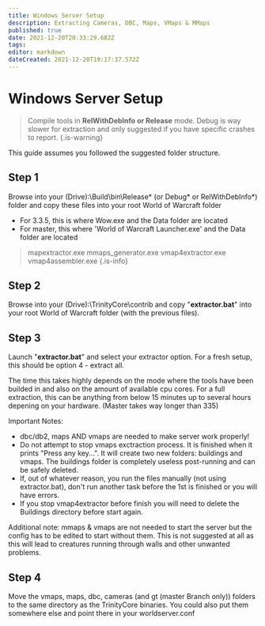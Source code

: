 ```yaml
---
title: Windows Server Setup
description: Extracting Cameras, DBC, Maps, VMaps & MMaps
published: true
date: 2021-12-20T20:33:29.682Z
tags: 
editor: markdown
dateCreated: 2021-12-20T19:17:37.572Z
---
```


# Windows Server Setup

> Compile tools in **RelWithDebInfo or Release** mode. 
> Debug is way slower for extraction and only suggested if you have specific crashes to report.
{.is-warning}

This guide assumes you followed the suggested folder structure. 

## Step 1
Browse into your (Drive):\Build\bin\Release* (or Debug* or RelWithDebInfo*) folder and copy these files into your root World of Warcraft folder

- For 3.3.5, this is where Wow.exe and the Data folder are located
- For master, this where 'World of Warcraft Launcher.exe' and the Data folder are located

> mapextractor.exe
> mmaps_generator.exe
> vmap4extractor.exe
> vmap4assembler.exe
{.is-info}

## Step 2
Browse into your (Drive):\TrinityCore\contrib and copy "**extractor.bat**" into your root World of Warcraft folder (with the previous files).

## Step 3
Launch "**extractor.bat**" and select your extractor option. For a fresh setup, this should be option 4 - extract all.

The time this takes highly depends on the mode where the tools have been builded in and also on the amount of available cpu cores.
For a full extraction, this can be anything from below 15 minutes up to several hours depening on your hardware. (Master takes way longer than 335)

Important Notes:

- dbc/db2, maps AND vmaps are needed to make server work properly!
- Do not attempt to stop vmaps exctraction process. It is finished when it prints "Press any key...". It will create two new folders: buildings and vmaps. The buildings folder is completely useless post-running and can be safely deleted.
- If, out of whatever reason, you run the files manually (not using extractor.bat), don't run another task before the 1st is finished or you will have errors.
- If you stop vmap4extractor before finish you will need to delete the Buildings directory before start again.

Additional note:
mmaps & vmaps are not needed to start the server but the config has to be edited to start without them. This is not suggested at all as this will lead to creatures running through walls and other unwanted problems.

## Step 4
Move the vmaps, maps, dbc, cameras (and gt (master Branch only)) folders to the same directory as the TrinityCore binaries.
You could also put them somewhere else and point there in your worldserver.conf